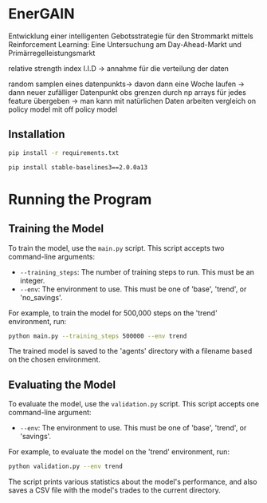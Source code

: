 # EnerGAIN

Entwicklung einer intelligenten Gebotsstrategie für den Strommarkt mittels Reinforcement Learning: Eine Untersuchung am
Day-Ahead-Markt und Primärregelleistungsmarkt

relative strength index
I.I.D -> annahme für die verteilung der daten

random samplen eines datenpunkts-> davon dann eine Woche laufen -> dann neuer zufälliger Datenpunkt
obs grenzen durch np arrays für jedes feature übergeben -> man kann mit natürlichen Daten arbeiten
vergleich on policy model mit off policy model


## Installation

```bash
pip install -r requirements.txt

pip install stable-baselines3==2.0.0a13
```
# Running the Program

## Training the Model

To train the model, use the `main.py` script. This script accepts two command-line arguments:

- `--training_steps`: The number of training steps to run. This must be an integer.
- `--env`: The environment to use. This must be one of 'base', 'trend', or 'no_savings'.

For example, to train the model for 500,000 steps on the 'trend' environment, run: 
```bash
python main.py --training_steps 500000 --env trend
```

The trained model is saved to the 'agents' directory with a filename based on the chosen environment.

## Evaluating the Model

To evaluate the model, use the `validation.py` script. This script accepts one command-line argument:

- `--env`: The environment to use. This must be one of 'base', 'trend', or 'savings'.

For example, to evaluate the model on the 'trend' environment, run:

```bash
python validation.py --env trend
```

The script prints various statistics about the model's performance, and also saves a CSV file with the model's trades to the current directory.